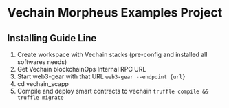 Vechain Morpheus Examples Project
====

## Installing Guide Line

1. Create workspace with Vechain stacks (pre-config and installed all softwares needs)
2. Get Vechain blockchainOps Internal RPC URL
3. Start web3-gear with that URL
    `web3-gear --endpoint {url}`
4. cd vechain_scapp
5. Compile and deploy smart contracts to vechain
    `truffle compile && truffle migrate`
